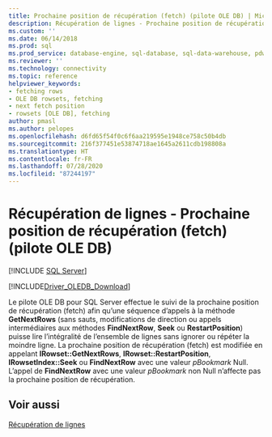 ```yaml
---
title: Prochaine position de récupération (fetch) (pilote OLE DB) | Microsoft Docs
description: Récupération de lignes - Prochaine position de récupération (fetch)
ms.custom: ''
ms.date: 06/14/2018
ms.prod: sql
ms.prod_service: database-engine, sql-database, sql-data-warehouse, pdw
ms.reviewer: ''
ms.technology: connectivity
ms.topic: reference
helpviewer_keywords:
- fetching rows
- OLE DB rowsets, fetching
- next fetch position
- rowsets [OLE DB], fetching
author: pmasl
ms.author: pelopes
ms.openlocfilehash: d6fd65f54f0c6f6aa219595e1948ce758c50b4db
ms.sourcegitcommit: 216f377451e53874718ae1645a2611cdb198808a
ms.translationtype: HT
ms.contentlocale: fr-FR
ms.lasthandoff: 07/28/2020
ms.locfileid: "87244197"
---
```

# <a name="fetching-rows---next-fetch-position-ole-db-driver"></a>Récupération de lignes - Prochaine position de récupération (fetch) (pilote OLE DB)
[!INCLUDE [SQL Server](../../../includes/applies-to-version/sql-asdb-asdbmi-asa-pdw.md)]

[!INCLUDE[Driver_OLEDB_Download](../../../includes/driver_oledb_download.md)]

  Le pilote OLE DB pour SQL Server effectue le suivi de la prochaine position de récupération (fetch) afin qu’une séquence d’appels à la méthode **GetNextRows** (sans sauts, modifications de direction ou appels intermédiaires aux méthodes **FindNextRow**, **Seek** ou **RestartPosition**) puisse lire l’intégralité de l’ensemble de lignes sans ignorer ou répéter la moindre ligne. La prochaine position de récupération (fetch) est modifiée en appelant **IRowset::GetNextRows**, **IRowset::RestartPosition**, **IRowsetIndex::Seek** ou **FindNextRow** avec une valeur *pBookmark* Null. L’appel de **FindNextRow** avec une valeur *pBookmark* non Null n’affecte pas la prochaine position de récupération.  
  
## <a name="see-also"></a>Voir aussi  
 [Récupération de lignes](../../oledb/ole-db-rowsets/fetching-rows.md)  
  
  
